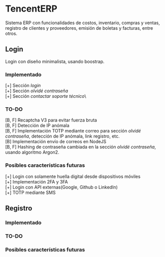 # TencentERP
Sistema ERP con funcionalidades de costos, inventario, compras y ventas, registro de clientes y proveedores, emisión de boletas y facturas, entre otros.

## Login
Login con diseño minimalista, usando boostrap.

### Implementado
[+] Sección *login*\
[+] Sección *olvidé contraseña*\
[+] Sección *contactar soporte técnico*\

### TO-DO
[B, F] Recaptcha V3 para evitar fuerza bruta\
[B, F] Detección de IP anómala\
[B, F] Implementación TOTP mediante correo para sección *olvidé contraseña*, detección de IP anómala, link registro, etc.\
[B] Implementación envío de correos en NodeJS\
[B, F] Hashing de contraseña cambiada en la sección *olvidé contraseña*, usando algoritmo Argon2.

### Posibles características futuras
[+] Login con solamente huella digital desde dispositivos móviles\
[+] Implementación 2FA y 3FA\
[+] Login con API externas(Google, Github o LinkedIn)\
[+] TOTP mediante SMS

## Registro

### Implementado

### TO-DO

### Posibles características futuras

